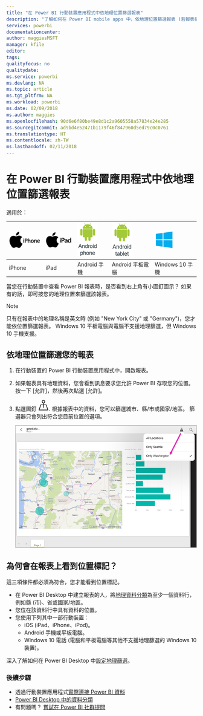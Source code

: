 ```yaml
---
title: "在 Power BI 行動裝置應用程式中依地理位置篩選報表"
description: "了解如何在 Power BI mobile apps 中，依地理位置篩選報表 (若報表擁有者已設定地理標記)。"
services: powerbi
documentationcenter: 
author: maggiesMSFT
manager: kfile
editor: 
tags: 
qualityfocus: no
qualitydate: 
ms.service: powerbi
ms.devlang: NA
ms.topic: article
ms.tgt_pltfrm: NA
ms.workload: powerbi
ms.date: 02/09/2018
ms.author: maggies
ms.openlocfilehash: 90d6e6f80be49e8d1c2a9605558a57834e24e285
ms.sourcegitcommit: ad9bd4e52471b1179f46f847960d5ed79c0c0761
ms.translationtype: HT
ms.contentlocale: zh-TW
ms.lasthandoff: 02/11/2018
---
```

# <a name="filter-a-report-by-geographic-location-in-the-power-bi-mobile-apps"></a>在 Power BI 行動裝置應用程式中依地理位置篩選報表
適用於︰

| ![iPhone](media/mobile-apps-geographic-filtering/iphone-logo-50-px.png) | ![iPad](media/mobile-apps-geographic-filtering/ipad-logo-50-px.png) | ![Android 手機](media/mobile-apps-geographic-filtering/android-phone-logo-50-px.png) | ![Android 平板電腦](media/mobile-apps-geographic-filtering/android-tablet-logo-50-px.png) | ![Android 平板電腦](media/mobile-apps-geographic-filtering/win-10-logo-50-px.png) |
|:--- |:--- |:--- |:--- |:--- |
| iPhone |iPad |Android 手機 |Android 平板電腦 |Windows 10 手機 |

當您在行動裝置中查看 Power BI 報表時，是否看到右上角有小圖釘圖示？ 如果有的話，即可按您的地理位置來篩選該報表。

> [!NOTE]
> 只有在報表中的地理名稱是英文時 (例如 "New York City" 或 "Germany")，您才能依位置篩選報表。 Windows 10 平板電腦與電腦不支援地理篩選，但 Windows 10 手機支援。
> 
> 

## <a name="filter-your-report-by-your-geographic-location"></a>依地理位置篩選您的報表
1. 在行動裝置的 Power BI 行動裝置應用程式中，開啟報表。
2. 如果報表具有地理資料，您會看到訊息要求您允許 Power BI 存取您的位置。 按一下 [允許]，然後再次點選 [允許]。
3. 點選圖釘 ![圖釘圖示](media/mobile-apps-geographic-filtering/power-bi-mobile-geo-icon.png). 根據報表中的資料，您可以篩選城市、縣/市或國家/地區。 篩選器只會列出符合您目前位置的選項。
   
    ![圖釘篩選](media/mobile-apps-geographic-filtering/power-bi-mobile-geo-map-set-filter.png)

## <a name="why-dont-i-see-location-tags-on-a-report"></a>為何會在報表上看到位置標記？
這三項條件都必須為符合，您才能看到位置標記。 

* 在 Power BI Desktop 中建立報表的人，將[地理資料分類](desktop-mobile-geofiltering.md)為至少一個資料行，例如縣 (市)、省或國家/地區。
* 您位在該資料行中具有資料的位置。
* 您使用下列其中一部行動裝置︰
  * iOS (iPad、iPhone、iPod)。
  * Android 手機或平板電腦。
  * Windows 10 電話 (電腦和平板電腦等其他不支援地理篩選的 Windows 10 裝置)。

深入了解如何在 Power BI Desktop 中[設定地理篩選](desktop-mobile-geofiltering.md)。

### <a name="next-steps"></a>後續步驟
* 透過行動裝置應用程式[實際連接 Power BI 資料](mobile-apps-data-in-real-world-context.md)
* [Power BI Desktop 中的資料分類](desktop-data-categorization.md) 
* 有問題嗎？ [嘗試在 Power BI 社群提問](http://community.powerbi.com/)

